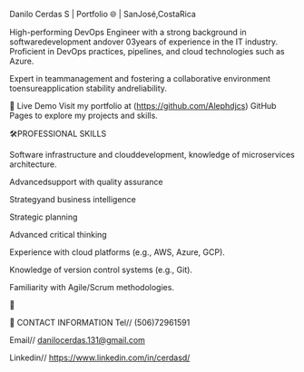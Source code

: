 Danilo Cerdas S | Portfolio 🌐 | SanJosé,CostaRica  

 High-performing DevOps Engineer with a strong background in softwaredevelopment andover 03years of experience in the IT industry. Proficient in DevOps practices, pipelines, and cloud technologies such as Azure. 
 
 Expert in teammanagement and fostering a collaborative environment toensureapplication stability andreliability.

🚀 Live Demo
 Visit my portfolio at (https://github.com/Alephdjcs) GitHub Pages to explore my projects and skills.

🛠️PROFESSIONAL SKILLS

   Software infrastructure and clouddevelopment, knowledge of microservices architecture.
   
   Advancedsupport with quality assurance
   
   Strategyand business intelligence 
   
   Strategic planning
   
   Advanced critical thinking 
   
   Experience with cloud platforms (e.g., AWS, Azure, 
   GCP).
   
   Knowledge of version control systems (e.g., Git).
   
   Familiarity with Agile/Scrum methodologies.

📂 

📧 CONTACT INFORMATION
  Tel// (506)72961591
  
  Email// danilocerdas.131@gmail.com
  
  Linkedin// https://www.linkedin.com/in/cerdasd/
